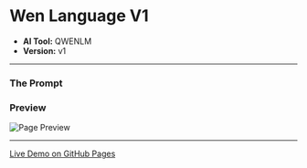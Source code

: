 # Wen Language V1

* **AI Tool:** QWENLM
* **Version:** v1

---

### The Prompt

>

### Preview

![Page Preview](./preview.png)

---

[Live Demo on GitHub Pages](https://your-username.github.io/AI-Frontend-Gallery/QwenLM/wen-language-v1/)
